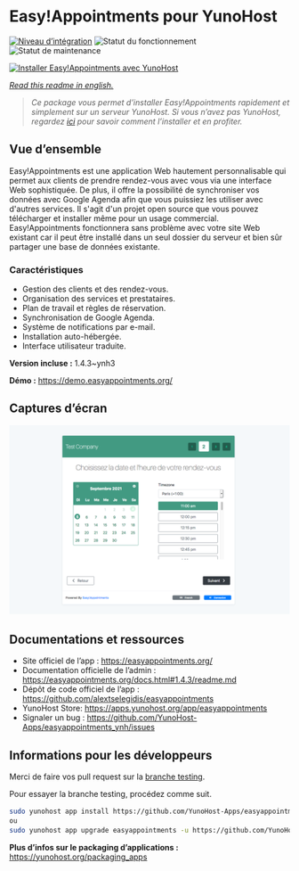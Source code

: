 <!--
N.B.: This README was automatically generated by https://github.com/YunoHost/apps/tree/master/tools/README-generator
It shall NOT be edited by hand.
-->

# Easy!Appointments pour YunoHost

[![Niveau d’intégration](https://dash.yunohost.org/integration/easyappointments.svg)](https://dash.yunohost.org/appci/app/easyappointments) ![Statut du fonctionnement](https://ci-apps.yunohost.org/ci/badges/easyappointments.status.svg) ![Statut de maintenance](https://ci-apps.yunohost.org/ci/badges/easyappointments.maintain.svg)

[![Installer Easy!Appointments avec YunoHost](https://install-app.yunohost.org/install-with-yunohost.svg)](https://install-app.yunohost.org/?app=easyappointments)

*[Read this readme in english.](./README.md)*

> *Ce package vous permet d’installer Easy!Appointments rapidement et simplement sur un serveur YunoHost.
Si vous n’avez pas YunoHost, regardez [ici](https://yunohost.org/#/install) pour savoir comment l’installer et en profiter.*

## Vue d’ensemble

Easy!Appointments est une application Web hautement personnalisable qui permet aux clients de prendre rendez-vous avec vous via une interface Web sophistiquée. De plus, il offre la possibilité de synchroniser vos données avec Google Agenda afin que vous puissiez les utiliser avec d'autres services. Il s'agit d'un projet open source que vous pouvez télécharger et installer même pour un usage commercial. Easy!Appointments fonctionnera sans problème avec votre site Web existant car il peut être installé dans un seul dossier du serveur et bien sûr partager une base de données existante.

### Caractéristiques

- Gestion des clients et des rendez-vous.
- Organisation des services et prestataires.
- Plan de travail et règles de réservation.
- Synchronisation de Google Agenda.
- Système de notifications par e-mail.
- Installation auto-hébergée.
- Interface utilisateur traduite.


**Version incluse :** 1.4.3~ynh3

**Démo :** https://demo.easyappointments.org/

## Captures d’écran

![Capture d’écran de Easy!Appointments](./doc/screenshots/screenshots.png)

## Documentations et ressources

* Site officiel de l’app : <https://easyappointments.org/>
* Documentation officielle de l’admin : <https://easyappointments.org/docs.html#1.4.3/readme.md>
* Dépôt de code officiel de l’app : <https://github.com/alextselegidis/easyappointments>
* YunoHost Store: <https://apps.yunohost.org/app/easyappointments>
* Signaler un bug : <https://github.com/YunoHost-Apps/easyappointments_ynh/issues>

## Informations pour les développeurs

Merci de faire vos pull request sur la [branche testing](https://github.com/YunoHost-Apps/easyappointments_ynh/tree/testing).

Pour essayer la branche testing, procédez comme suit.

``` bash
sudo yunohost app install https://github.com/YunoHost-Apps/easyappointments_ynh/tree/testing --debug
ou
sudo yunohost app upgrade easyappointments -u https://github.com/YunoHost-Apps/easyappointments_ynh/tree/testing --debug
```

**Plus d’infos sur le packaging d’applications :** <https://yunohost.org/packaging_apps>